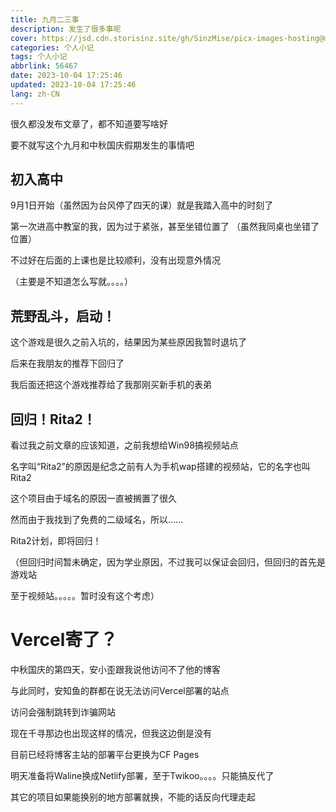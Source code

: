 ```yaml
---
title: 九月二三事
description: 发生了很多事呢
cover: https://jsd.cdn.storisinz.site/gh/SinzMise/picx-images-hosting@master/pc.6f0hm71zvw.webp
categories: 个人小记
tags: 个人小记
abbrlink: 56467
date: 2023-10-04 17:25:46
updated: 2023-10-04 17:25:46
lang: zh-CN
---
```

很久都没发布文章了，都不知道要写啥好

要不就写这个九月和中秋国庆假期发生的事情吧

## 初入高中
9月1日开始（虽然因为台风停了四天的课）就是我踏入高中的时刻了

第一次进高中教室的我，因为过于紧张，甚至坐错位置了 <psw>（虽然我同桌也坐错了位置）</psw>

不过好在后面的上课也是比较顺利，没有出现意外情况

<psw>（主要是不知道怎么写就。。。。）</psw>

## 荒野乱斗，启动！
这个游戏是很久之前入坑的，结果因为某些原因我暂时退坑了

后来在我朋友的推荐下回归了

我后面还把这个游戏推荐给了我那刚买新手机的表弟

## 回归！Rita2！
看过我之前文章的应该知道，之前我想给Win98搞视频站点

名字叫“Rita2”的原因是纪念之前有人为手机wap搭建的视频站，它的名字也叫Rita2

这个项目由于域名的原因一直被搁置了很久

然而由于我找到了免费的二级域名，所以......

Rita2计划，即将回归！

（但回归时间暂未确定，因为学业原因，不过我可以保证会回归，但回归的首先是游戏站

至于视频站。。。。。暂时没有这个考虑）

# Vercel寄了？
中秋国庆的第四天，安小歪跟我说他访问不了他的博客

与此同时，安知鱼的群都在说无法访问Vercel部署的站点

访问会强制跳转到诈骗网站

现在千寻那边也出现这样的情况，但我这边倒是没有

目前已经将博客主站的部署平台更换为CF Pages

明天准备将Waline换成Netlify部署，至于Twikoo。。。。只能搞反代了

其它的项目如果能换别的地方部署就换，不能的话反向代理走起
